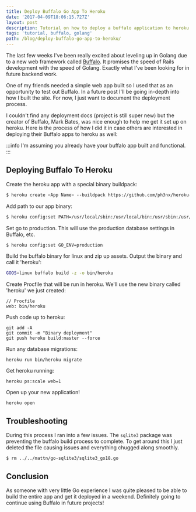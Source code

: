 ```yaml
---
title: Deploy Buffalo Go App To Heroku
date: '2017-04-09T18:06:15.727Z'
layout: post
description: Tutorial on how to deploy a buffalo application to heroku
tags: 'tutorial, buffalo, golang'
path: /blog/deploy-buffalo-go-app-to-heroku/
---
```


The last few weeks I've been really excited about leveling up in Golang due to a new web
framework called [Buffalo](http://gobuffalo.io/docs/getting-started).  It promises the speed of Rails
development with the speed of Golang.  Exactly what I've been looking for in
future backend work.

One of my friends needed a simple web app built so I used that as an opportunity to test out Buffalo.  In a future
post I'll be going in-depth into how I built the site.  For now, I just want to
document the deployment process.

I couldn't find any deployment docs (project is still super new) but the creator of Buffalo, Mark Bates, was nice enough to
help me get it set up on heroku.  Here is the process of how I did it in case
others are interested in deploying their Buffalo apps to heroku as well:

:::info
I'm assuming you already have your buffalo app built and functional.
:::

## Deploying Buffalo To Heroku
Create the heroku app with a special binary buildpack:
```sh
$ heroku create <App Name> --buildpack https://github.com/ph3nx/heroku-binary-buildpack.git
```

Add path to our app binary:
```sh
$ heroku config:set PATH=/usr/local/sbin:/usr/local/bin:/usr/sbin:/usr/bin:/sbin:/bin:/<APP NAME>/bin
```

Set go to production.  This will use the production database settings in Buffalo, etc.
```sh
$ heroku config:set GO_ENV=production
```

Build the buffalo binary for linux and zip up assets. Output the binary and call it 'heroku':
```sh
GOOS=linux buffalo build -z -o bin/heroku
```

Create Procfile that will be run in heroku.  We'll use the new binary called
'heroku' we just created:
```
// Procfile
web: bin/heroku
```

Push code up to heroku:
```
git add -A
git commit -m "Binary deployment"
git push heroku build:master --force
```

Run any database migrations:
```
heroku run bin/heroku migrate
```

Get heroku running:
```
heroku ps:scale web=1
```

Open up your new application!
```
heroku open
```

## Troubleshooting
During this process I ran into a few issues.  The `sqlite3` package was
preventing the buffalo build process to complete.  To get around this I just
deleted the file causing issues and everything chugged along smoothly.

```
$ rm ../../mattn/go-sqlite3/sqlite3_go18.go
```

## Conclusion
As someone with very little Go experience I was quite pleased to be able to
build the entire app and get it deployed in a weekend.  Definitely going to
continue using Buffalo in future projects!
